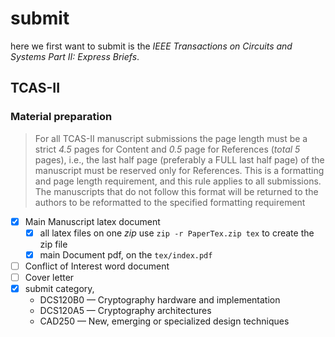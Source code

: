 # submit

here we first want to submit is the _IEEE Transactions on Circuits and Systems Part II: Express Briefs_.

## TCAS-II

### Material preparation

> For all TCAS-II manuscript submissions the page length must be a strict _4.5_ pages for Content and _0.5_ page for References (_total 5_ pages), i.e., the last half page (preferably a FULL last half page) of the manuscript must be reserved only for References. This is a formatting and page length requirement, and this rule applies to all submissions. The manuscripts that do not follow this format will be returned to the authors to be reformatted to the specified formatting requirement

- [x] Main Manuscript latex document
  - [x] all latex files on one _zip_ use `zip -r PaperTex.zip tex` to create the zip file
  - [x] main Document pdf, on the `tex/index.pdf`
- [ ] Conflict of Interest word document
- [ ] Cover letter
- [x] submit category,
  - DCS120B0 — Cryptography hardware and implementation
  - DCS120A5 — Cryptography architectures
  - CAD250 — New, emerging or specialized design techniques
